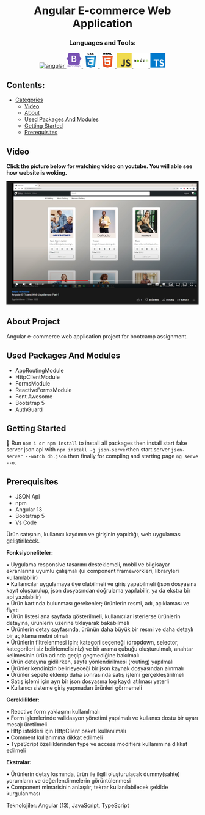 

<h1 align="center">Angular E-commerce Web Application</h1>


<h3 align="center">Languages and Tools:</h3>
<p align="center"> <a href="https://angular.io" target="_blank" rel="noreferrer"> <img src="https://angular.io/assets/images/logos/angular/angular.svg" alt="angular" width="40" height="40"/> </a> <a href="https://getbootstrap.com" target="_blank" rel="noreferrer"> <img src="https://raw.githubusercontent.com/devicons/devicon/master/icons/bootstrap/bootstrap-plain-wordmark.svg" alt="bootstrap" width="40" height="40"/> </a> <a href="https://www.w3schools.com/css/" target="_blank" rel="noreferrer"> <img src="https://raw.githubusercontent.com/devicons/devicon/master/icons/css3/css3-original-wordmark.svg" alt="css3" width="40" height="40"/> </a></a> <a href="https://www.w3.org/html/" target="_blank" rel="noreferrer"> <img src="https://raw.githubusercontent.com/devicons/devicon/master/icons/html5/html5-original-wordmark.svg" alt="html5" width="40" height="40"/> </a> <a href="https://developer.mozilla.org/en-US/docs/Web/JavaScript" target="_blank" rel="noreferrer"> <img src="https://raw.githubusercontent.com/devicons/devicon/master/icons/javascript/javascript-original.svg" alt="javascript" width="40" height="40"/> </a> <a href="https://nodejs.org" target="_blank" rel="noreferrer"> <img src="https://raw.githubusercontent.com/devicons/devicon/master/icons/nodejs/nodejs-original-wordmark.svg" alt="nodejs" width="40" height="40"/> </a> <a href="https://www.typescriptlang.org/" target="_blank" rel="noreferrer"> <img src="https://raw.githubusercontent.com/devicons/devicon/master/icons/typescript/typescript-original.svg" alt="typescript" width="40" height="40"/> </a>



## Contents:
 - [Categories](#categories)
      - [Video](#video)
      - [About](#about-project)
      - [Used Packages And Modules](#used-packages-and-modules)
      - [Getting Started](#getting-started)
      - [Prerequisites](#prerequisites)
     
## Video
<strong>Click the picture below for watching video on youtube. You will able see how website is woking.</strong>

[![IMAGE ALT TEXT](./src/assets/Screenshot_3.jpg)](https://youtu.be/lRKO49Ako4E "Video Title")


## About Project
 Angular e-commerce web application project for bootcamp assignment.
 
## Used Packages And Modules

- AppRoutingModule
- HttpClientModule
- FormsModule
- ReactiveFormsModule
- Font Awesome
- Bootstrap 5
- AuthGuard

## Getting Started

:rocket: Run `npm i or npm install` to install all packages then install start fake server json api with `npm install -g json-server`then start server `json-server --watch db.json` then finally for compling and starting page `ng serve --o`.

## Prerequisites
- JSON Api
- npm
- Angular 13
- Bootstrap 5
- Vs Code



Ürün satışının, kullanıcı kaydının ve girişinin yapıldığı, web uygulaması geliştirilecek.


<strong>Fonksiyoneliteler: </strong>

• Uygulama responsive tasarımı desteklemeli, mobil ve bilgisayar ekranlarına uyumlu 
çalışmalı (ui component frameworkleri, libraryleri kullanılabilir)  
• Kullanıcılar uygulamaya üye olabilmeli ve giriş yapabilmeli (json dosyasına kayıt 
oluşturulup, json dosyasından doğrulama yapılabilir, ya da ekstra bir api yazılabilir)  
• Ürün kartında bulunması gerekenler; ürünlerin resmi, adı, açıklaması ve fiyatı  
• Ürün listesi ana sayfada gösterilmeli, kullanıcılar isterlerse ürünlerin detayına, 
ürünlerin üzerine tıklayarak bakabilmeli  
• Ürünlerin detay sayfasında, ürünün daha büyük bir resmi ve daha detaylı bir açıklama 
metni olmalı  
• Ürünlerin filtrelenmesi için; kategori seçeneği (dropdown, selector, kategorileri siz 
belirlemelisiniz) ve bir arama çubuğu oluşturulmalı, anahtar kelimesinin ürün adında 
geçip geçmediğine bakılmalı  
• Ürün detayına gidilirken, sayfa yönlendirilmesi (routing) yapılmalı  
• Ürünler kendinizin belirleyeceği bir json kaynak dosyasından alınmalı  
• Ürünler sepete eklenip daha sonrasında satış işlemi gerçekleştirilmeli  
• Satış işlemi için ayrı bir json dosyasına log kaydı atılması yeterli  
• Kullanıcı sisteme giriş yapmadan ürünleri görmemeli  

<strong>Gereklilikler: </strong>

• Reactive form yaklaşımı kullanılmalı  
• Form işlemlerinde validasyon yönetimi yapılmalı ve kullanıcı dostu bir uyarı mesajı 
üretilmeli  
• Http istekleri için HttpClient paketi kullanılmalı  
• Comment kullanımına dikkat edilmeli  
• TypeScript özelliklerinden type ve access modifiers kullanımına dikkat edilmeli  


<strong>Ekstralar: </strong>

• Ürünlerin detay kısmında, ürün ile ilgili oluşturulacak dummy(sahte) yorumların ve 
değerlendirmelerin görüntülenmesi  
• Component mimarisinin anlaşılır, tekrar kullanılabilecek şekilde kurgulanması  


Teknolojiler: Angular (13), JavaScript, TypeScript
